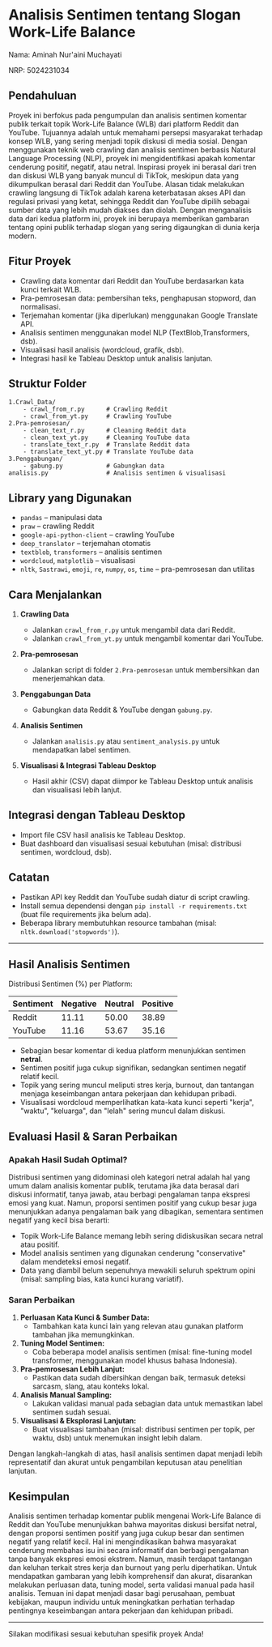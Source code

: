 
# Analisis Sentimen tentang Slogan Work-Life Balance

Nama: Aminah Nur'aini Muchayati  

NRP: 5024231034

## Pendahuluan

Proyek ini berfokus pada pengumpulan dan analisis sentimen komentar publik terkait topik Work-Life Balance (WLB) dari platform Reddit dan YouTube. Tujuannya adalah untuk memahami persepsi masyarakat terhadap konsep WLB, yang sering menjadi topik diskusi di media sosial. Dengan menggunakan teknik web crawling dan analisis sentimen berbasis Natural Language Processing (NLP), proyek ini mengidentifikasi apakah komentar cenderung positif, negatif, atau netral. Inspirasi proyek ini berasal dari tren dan diskusi WLB yang banyak muncul di TikTok, meskipun data yang dikumpulkan berasal dari Reddit dan YouTube. Alasan tidak melakukan crawling langsung di TikTok adalah karena keterbatasan akses API dan regulasi privasi yang ketat, sehingga Reddit dan YouTube dipilih sebagai sumber data yang lebih mudah diakses dan diolah. Dengan menganalisis data dari kedua platform ini, proyek ini berupaya memberikan gambaran tentang opini publik terhadap slogan yang sering digaungkan di dunia kerja modern.

## Fitur Proyek

- Crawling data komentar dari Reddit dan YouTube berdasarkan kata kunci terkait WLB.
- Pra-pemrosesan data: pembersihan teks, penghapusan stopword, dan normalisasi.
- Terjemahan komentar (jika diperlukan) menggunakan Google Translate API.
- Analisis sentimen menggunakan model NLP (TextBlob,Transformers, dsb).
- Visualisasi hasil analisis (wordcloud, grafik, dsb).
- Integrasi hasil ke Tableau Desktop untuk analisis lanjutan.

## Struktur Folder

```
1.Crawl_Data/
    - crawl_from_r.py      # Crawling Reddit
    - crawl_from_yt.py     # Crawling YouTube
2.Pra-pemrosesan/
    - clean_text_r.py      # Cleaning Reddit data
    - clean_text_yt.py     # Cleaning YouTube data
    - translate_text_r.py  # Translate Reddit data
    - translate_text_yt.py # Translate YouTube data
3.Penggabungan/
    - gabung.py            # Gabungkan data
analisis.py                # Analisis sentimen & visualisasi

```

## Library yang Digunakan

- `pandas` – manipulasi data
- `praw` – crawling Reddit
- `google-api-python-client` – crawling YouTube
- `deep_translator` – terjemahan otomatis
- `textblob`, `transformers` – analisis sentimen
- `wordcloud`, `matplotlib` – visualisasi
- `nltk`, `Sastrawi`, `emoji`, `re`, `numpy`, `os`, `time` – pra-pemrosesan dan utilitas

## Cara Menjalankan

1. **Crawling Data**
   - Jalankan `crawl_from_r.py` untuk mengambil data dari Reddit.
   - Jalankan `crawl_from_yt.py` untuk mengambil komentar dari YouTube.

2. **Pra-pemrosesan**
   - Jalankan script di folder `2.Pra-pemrosesan` untuk membersihkan dan menerjemahkan data.

3. **Penggabungan Data**
   - Gabungkan data Reddit & YouTube dengan `gabung.py`.

4. **Analisis Sentimen**
   - Jalankan `analisis.py` atau `sentiment_analysis.py` untuk mendapatkan label sentimen.

5. **Visualisasi & Integrasi Tableau Desktop**
   - Hasil akhir (CSV) dapat diimpor ke Tableau Desktop untuk analisis dan visualisasi lebih lanjut.

## Integrasi dengan Tableau Desktop

- Import file CSV hasil analisis ke Tableau Desktop.
- Buat dashboard dan visualisasi sesuai kebutuhan (misal: distribusi sentimen, wordcloud, dsb).

## Catatan

- Pastikan API key Reddit dan YouTube sudah diatur di script crawling.
- Install semua dependensi dengan `pip install -r requirements.txt` (buat file requirements jika belum ada).
- Beberapa library membutuhkan resource tambahan (misal: `nltk.download('stopwords')`).

---

## Hasil Analisis Sentimen

Distribusi Sentimen (%) per Platform:

| Sentiment | Negative | Neutral | Positive |
|-----------|----------|---------|----------|
| Reddit    |  11.11   | 50.00   |  38.89   |
| YouTube   |  11.16   | 53.67   |  35.16   |

- Sebagian besar komentar di kedua platform menunjukkan sentimen **netral**.
- Sentimen positif juga cukup signifikan, sedangkan sentimen negatif relatif kecil.
- Topik yang sering muncul meliputi stres kerja, burnout, dan tantangan menjaga keseimbangan antara pekerjaan dan kehidupan pribadi.
- Visualisasi wordcloud memperlihatkan kata-kata kunci seperti "kerja", "waktu", "keluarga", dan "lelah" sering muncul dalam diskusi.

## Evaluasi Hasil & Saran Perbaikan

### Apakah Hasil Sudah Optimal?

Distribusi sentimen yang didominasi oleh kategori netral adalah hal yang umum dalam analisis komentar publik, terutama jika data berasal dari diskusi informatif, tanya jawab, atau berbagi pengalaman tanpa ekspresi emosi yang kuat. Namun, proporsi sentimen positif yang cukup besar juga menunjukkan adanya pengalaman baik yang dibagikan, sementara sentimen negatif yang kecil bisa berarti:

- Topik Work-Life Balance memang lebih sering didiskusikan secara netral atau positif.
- Model analisis sentimen yang digunakan cenderung "conservative" dalam mendeteksi emosi negatif.
- Data yang diambil belum sepenuhnya mewakili seluruh spektrum opini (misal: sampling bias, kata kunci kurang variatif).

### Saran Perbaikan

1. **Perluasan Kata Kunci & Sumber Data:**
   - Tambahkan kata kunci lain yang relevan atau gunakan platform tambahan jika memungkinkan.
2. **Tuning Model Sentimen:**
   - Coba beberapa model analisis sentimen (misal: fine-tuning model transformer, menggunakan model khusus bahasa Indonesia).
3. **Pra-pemrosesan Lebih Lanjut:**
   - Pastikan data sudah dibersihkan dengan baik, termasuk deteksi sarcasm, slang, atau konteks lokal.
4. **Analisis Manual Sampling:**
   - Lakukan validasi manual pada sebagian data untuk memastikan label sentimen sudah sesuai.
5. **Visualisasi & Eksplorasi Lanjutan:**
   - Buat visualisasi tambahan (misal: distribusi sentimen per topik, per waktu, dsb) untuk menemukan insight lebih dalam.

Dengan langkah-langkah di atas, hasil analisis sentimen dapat menjadi lebih representatif dan akurat untuk pengambilan keputusan atau penelitian lanjutan.

## Kesimpulan

Analisis sentimen terhadap komentar publik mengenai Work-Life Balance di Reddit dan YouTube menunjukkan bahwa mayoritas diskusi bersifat netral, dengan proporsi sentimen positif yang juga cukup besar dan sentimen negatif yang relatif kecil. Hal ini mengindikasikan bahwa masyarakat cenderung membahas isu ini secara informatif dan berbagi pengalaman tanpa banyak ekspresi emosi ekstrem. Namun, masih terdapat tantangan dan keluhan terkait stres kerja dan burnout yang perlu diperhatikan. Untuk mendapatkan gambaran yang lebih komprehensif dan akurat, disarankan melakukan perluasan data, tuning model, serta validasi manual pada hasil analisis. Temuan ini dapat menjadi dasar bagi perusahaan, pembuat kebijakan, maupun individu untuk meningkatkan perhatian terhadap pentingnya keseimbangan antara pekerjaan dan kehidupan pribadi.

---

Silakan modifikasi sesuai kebutuhan spesifik proyek Anda!
